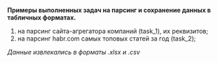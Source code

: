 **Примеры выполненных задач на парсинг и сохранение данных в табличных форматах.**

1) на парсинг сайта-агрегатора компаний (task_1), их реквизитов; 
2) на парсинг habr.com самых топовых статей за год (task_2);

*Данные извлекались в форматы .xlsx и .csv*